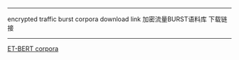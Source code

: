 ******
encrypted traffic burst corpora download link
加密流量BURST语料库 下载链接
******

[ET-BERT corpora](https://drive.google.com/file/d/1P1Ru6my9QeJs0Mj6vGA4DyGJFXuI9_6t/view?usp=sharing)

